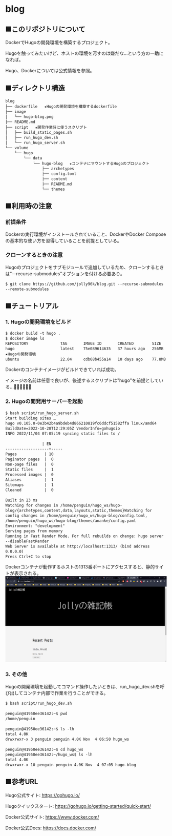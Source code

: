 # blog

## ■このリポジトリについて
DockerでHugoの開発環境を構築するプロジェクト。

Hugoを触ってみたいけど、ホストの環境を汚すのは嫌だな…という方の一助になれば。

Hugo、Dockerについては公式情報を参照。

## ■ディレクトリ構造
    blog
    ├── dockerfile   ★Hugoの開発環境を構築するdockerfile
    ├── image
    │   └── hugo-blog.png
    ├── README.md
    ├── script   ★開発作業時に使うスクリプト
    │   ├── build_static_pages.sh
    │   ├── run_hugo_dev.sh
    │   └── run_hugo_server.sh
    └── volume
        └── hugo
            └── data
                └── hugo-blog   ★コンテナにマウントするHugoのプロジェクト
                    ├── archetypes
                    ├── config.toml
                    ├── content
                    ├── README.md
                    └── themes

## ■利用時の注意
### 前提条件
Dockerの実行環境がインストールされていること、DockerやDocker Composeの基本的な使い方を習得していることを前提としている。

### クローンするときの注意
Hugoのプロジェクトをサブモジュールで追加しているため、クローンするときは"--recurse-submodules"オプションを付ける必要あり。

    $ git clone https://github.com/jolly96k/blog.git --recurse-submodules --remote-submodules

## ■チュートリアル
### 1. Hugoの開発環境をビルド
    $ docker build -t hugo .
    $ docker image ls
    REPOSITORY              TAG       IMAGE ID       CREATED        SIZE
    hugo                    latest    75e089614635   37 hours ago   256MB   ★Hugoの開発環境
    ubuntu                  22.04     cdb68b455a14   10 days ago    77.8MB

Dockerのコンテナイメージがビルドできていれば成功。

イメージの名前は任意で良いが、後述するスクリプトは"hugo"を前提としている...🙇‍♂️🙇‍♂️🙇‍♂️

### 2. Hugoの開発用サーバーを起動
    $ bash script/run_hugo_server.sh
    Start building sites …
    hugo v0.105.0-0e3b42b4a9bdeb4d866210819fc6ddcf51582ffa linux/amd64 BuildDate=2022-10-28T12:29:05Z VendorInfo=gohugoio
    INFO 2022/11/04 07:05:19 syncing static files to /

                    | EN
    -------------------+-----
    Pages            | 10
    Paginator pages  |  0
    Non-page files   |  0
    Static files     |  1
    Processed images |  0
    Aliases          |  1
    Sitemaps         |  1
    Cleaned          |  0

    Built in 23 ms
    Watching for changes in /home/penguin/hugo_ws/hugo-blog/{archetypes,content,data,layouts,static,themes}Watching for config changes in /home/penguin/hugo_ws/hugo-blog/config.toml, /home/penguin/hugo_ws/hugo-blog/themes/ananke/config.yaml
    Environment: "development"
    Serving pages from memory
    Running in Fast Render Mode. For full rebuilds on change: hugo server --disableFastRender
    Web Server is available at http://localhost:1313/ (bind address 0.0.0.0)
    Press Ctrl+C to stop

Dockerコンテナが動作するホストの1313番ポートにアクセスすると、静的サイトが表示される。
![静的サイト](image/hugo-blog.png)

### 3. その他
Hugoの開発環境を起動してコマンド操作したいときは、run_hugo_dev.shを呼び出してコンテナ内部で作業を行うことができる。

    $ bash script/run_hugo_dev.sh

    penguin@41950ee36142:~$ pwd
    /home/penguin

    penguin@41950ee36142:~$ ls -lh
    total 4.0K
    drwxrwxr-x 3 penguin penguin 4.0K Nov  4 06:50 hugo_ws

    penguin@41950ee36142:~$ cd hugo_ws
    penguin@41950ee36142:~/hugo_ws$ ls -lh
    total 4.0K
    drwxrwxr-x 10 penguin penguin 4.0K Nov  4 07:05 hugo-blog

## ■参考URL
Hugo公式サイト: <https://gohugo.io/>

Hugoクイックスタート: <https://gohugo.io/getting-started/quick-start/>

Docker公式サイト: <https://www.docker.com/>

Docker公式Docs: <https://docs.docker.com/>